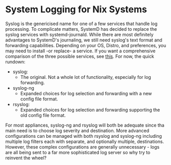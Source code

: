# System Logging for Nix Systems

Syslog is the genericised name for one of a few services that handle log processing. To complicate matters, SystemD has decided to replace the syslog services with systemd-journald. While there are most definitely advantages to SystemD's journaling, we still need syslog's text format and forwarding capabilities. Depending on your OS, Distro, and preferences, you may need to install -or replace- a service. If you want a comprehensive comparison of the three possible services, see [this](https://letmegooglethat.com/?q=syslog+vs+syslogd+vs+syslog-ng). For now, the quick rundown:

- syslog:
  - The original. Not a whole lot of functionality, especially for log forwarding.
- syslog-ng
  - Expanded choices for log selection and forwarding with a new config file format.
- rsyslog:
  - Expanded choices for log selection and forwarding supporting the old config file format.

For most appliances, syslog-ng and rsyslog will both be adequate since tha main need is to choose log severity and destination. More advanced configurations can be managed with both rsyslog and syslog-ng including multiple log filters each with separate, and optionally multiple, destinations. However, these complex configurations are generally unnecessary - logs are all being sent to a far more sophisticated log server so why try to reinvent the wheel?

<!---
Check out [[these configuration examples|syslog.conf]] for examples of how to get your rsyslog or syslog-ng up and running.
--->
